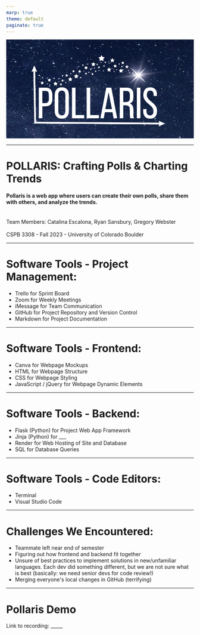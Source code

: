 ```yaml
---
marp: true
theme: default
paginate: true
---
```


![pollaris logo](flask_app/static/images/pollaris-logo.png)

---

 # POLLARIS: Crafting Polls & Charting Trends

#### Pollaris is a web app where users can create their own polls, share them with others, and analyze the trends.
<br>
Team Members: Catalina Escalona, Ryan Sansbury, Gregory Webster
<br>
<br>
CSPB 3308 - Fall 2023 - University of Colorado Boulder

 ---
 
# Software Tools - Project Management:
* Trello for Sprint Board
* Zoom for Weekly Meetings
* iMessage for Team Communication
* GitHub for Project Repository and Version Control
* Markdown for Project Documentation

---

# Software Tools - Frontend:
* Canva for Webpage Mockups
* HTML for Webpage Structure
* CSS for Webpage Styling
* JavaScript / jQuery for Webpage Dynamic Elements

---

# Software Tools - Backend:
* Flask (Python) for Project Web App Framework
* Jinja (Python) for ___
* Render for Web Hosting of Site and Database
* SQL for Database Queries

---

# Software Tools - Code Editors:
* Terminal
* Visual Studio Code

---

# Challenges We Encountered:
* Teammate left near end of semester
* Figuring out how frontend and backend fit together
* Unsure of best practices to implement solutions in new/unfamiliar languages. Each dev did something different, but we are not sure what is best (basically: we need senior devs for code review!)
* Merging everyone's local changes in GitHub (terrifying)

---

# Pollaris Demo

Link to recording: _____